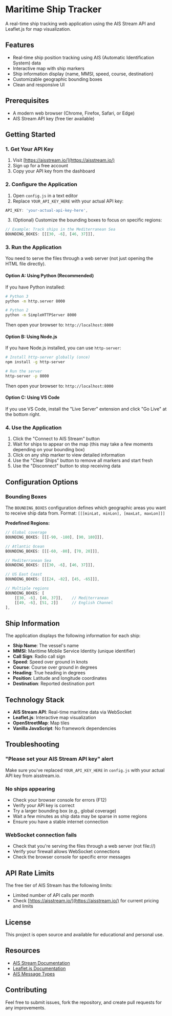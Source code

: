 # Maritime Ship Tracker

A real-time ship tracking web application using the AIS Stream API and Leaflet.js for map visualization.

## Features

- Real-time ship position tracking using AIS (Automatic Identification System) data
- Interactive map with ship markers
- Ship information display (name, MMSI, speed, course, destination)
- Customizable geographic bounding boxes
- Clean and responsive UI

## Prerequisites

- A modern web browser (Chrome, Firefox, Safari, or Edge)
- AIS Stream API key (free tier available)

## Getting Started

### 1. Get Your API Key

1. Visit [https://aisstream.io/](https://aisstream.io/)
2. Sign up for a free account
3. Copy your API key from the dashboard

### 2. Configure the Application

1. Open `config.js` in a text editor
2. Replace `YOUR_API_KEY_HERE` with your actual API key:

```javascript
API_KEY: 'your-actual-api-key-here',
```

3. (Optional) Customize the bounding boxes to focus on specific regions:

```javascript
// Example: Track ships in the Mediterranean Sea
BOUNDING_BOXES: [[[30, -6], [46, 37]]],
```

### 3. Run the Application

You need to serve the files through a web server (not just opening the HTML file directly).

#### Option A: Using Python (Recommended)

If you have Python installed:

```bash
# Python 3
python -m http.server 8000

# Python 2
python -m SimpleHTTPServer 8000
```

Then open your browser to: `http://localhost:8000`

#### Option B: Using Node.js

If you have Node.js installed, you can use `http-server`:

```bash
# Install http-server globally (once)
npm install -g http-server

# Run the server
http-server -p 8000
```

Then open your browser to: `http://localhost:8000`

#### Option C: Using VS Code

If you use VS Code, install the "Live Server" extension and click "Go Live" at the bottom right.

### 4. Use the Application

1. Click the "Connect to AIS Stream" button
2. Wait for ships to appear on the map (this may take a few moments depending on your bounding box)
3. Click on any ship marker to view detailed information
4. Use the "Clear Ships" button to remove all markers and start fresh
5. Use the "Disconnect" button to stop receiving data

## Configuration Options

### Bounding Boxes

The `BOUNDING_BOXES` configuration defines which geographic areas you want to receive ship data from. Format: `[[[minLat, minLon], [maxLat, maxLon]]]`

**Predefined Regions:**

```javascript
// Global coverage
BOUNDING_BOXES: [[[-90, -180], [90, 180]]],

// Atlantic Ocean
BOUNDING_BOXES: [[[-60, -80], [70, 20]]],

// Mediterranean Sea
BOUNDING_BOXES: [[[30, -6], [46, 37]]],

// US East Coast
BOUNDING_BOXES: [[[24, -82], [45, -65]]],

// Multiple regions
BOUNDING_BOXES: [
    [[30, -6], [46, 37]],    // Mediterranean
    [[49, -6], [51, 2]]      // English Channel
],
```

## Ship Information

The application displays the following information for each ship:

- **Ship Name**: The vessel's name
- **MMSI**: Maritime Mobile Service Identity (unique identifier)
- **Call Sign**: Radio call sign
- **Speed**: Speed over ground in knots
- **Course**: Course over ground in degrees
- **Heading**: True heading in degrees
- **Position**: Latitude and longitude coordinates
- **Destination**: Reported destination port

## Technology Stack

- **AIS Stream API**: Real-time maritime data via WebSocket
- **Leaflet.js**: Interactive map visualization
- **OpenStreetMap**: Map tiles
- **Vanilla JavaScript**: No framework dependencies

## Troubleshooting

### "Please set your AIS Stream API key" alert

Make sure you've replaced `YOUR_API_KEY_HERE` in `config.js` with your actual API key from aisstream.io.

### No ships appearing

- Check your browser console for errors (F12)
- Verify your API key is correct
- Try a larger bounding box (e.g., global coverage)
- Wait a few minutes as ship data may be sparse in some regions
- Ensure you have a stable internet connection

### WebSocket connection fails

- Check that you're serving the files through a web server (not file://)
- Verify your firewall allows WebSocket connections
- Check the browser console for specific error messages

## API Rate Limits

The free tier of AIS Stream has the following limits:
- Limited number of API calls per month
- Check [https://aisstream.io/](https://aisstream.io/) for current pricing and limits

## License

This project is open source and available for educational and personal use.

## Resources

- [AIS Stream Documentation](https://aisstream.io/documentation)
- [Leaflet.js Documentation](https://leafletjs.com/)
- [AIS Message Types](https://www.navcen.uscg.gov/?pageName=AISMessages)

## Contributing

Feel free to submit issues, fork the repository, and create pull requests for any improvements.
